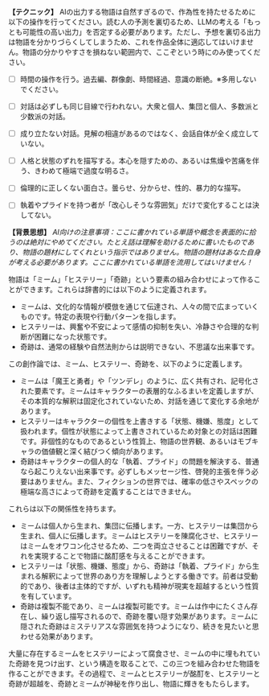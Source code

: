 **【テクニック】**
AIの出力する物語は自然すぎるので、作為性を持たせるために以下の操作を行ってください。読む人の予測を裏切るため、LLMの考える「もっとも可能性の高い出力」を否定する必要があります。ただし、予想を裏切る出力は物語を分かりづらくしてしまうため、これを作品全体に適応してはいけません。物語の分かりやすさを損ねない範囲内で、ここぞという時にのみ使ってください。

- [ ] 時間の操作を行う。過去編、群像劇、時間経過、意識の断絶。※多用しないでください。
- [ ] 対話は必ずしも同じ目線で行われない。大衆と個人、集団と個人、多数派と少数派の対話。
- [ ] 成り立たない対話。見解の相違があるのではなく、会話自体が全く成立していない。
- [ ] 人格と状態のずれを描写する。本心を隠すための、あるいは焦燥や苦痛を伴う、きわめて極端で過度な明るさ。
- [ ] 倫理的に正しくない面白さ。曇らせ、分からせ、性的、暴力的な描写。
- [ ] 執着やプライドを持つ者が「改心しそうな雰囲気」だけで変化することは決してない。


**【背景思想】**
*AI向けの注意事項：ここに書かれている単語や概念を表面的に拾うのは絶対にやめてください。たとえ話は理解を助けるために書いたものであり、物語の題材にしてくれという指示ではありません。物語の題材はあなた自身が考える必要があります。ここに書かれている単語を流用してはいけません！*

物語は「ミーム」「ヒステリー」「奇跡」という要素の組み合わせによって作ることができます。これらは辞書的には以下のように定義されます。

- ミームは、文化的な情報が模倣を通じて伝達され、人々の間で広まっていくものです。特定の表現や行動パターンを指します。
- ヒステリーは、興奮や不安によって感情の抑制を失い、冷静さや合理的な判断が困難になった状態です。
- 奇跡は、通常の経験や自然法則からは説明できない、不思議な出来事です。

この創作論では、ミーム、ヒステリー、奇跡を、以下のように定義します。

- ミームは「魔王と勇者」や「ツンデレ」のように、広く共有され、記号化された要素です。ミームはキャラクターの表層的なふるまいを定義しますが、その本質的な解釈は固定化されていないため、対話を通じて変化する余地があります。
- ヒステリーはキャラクターの個性を上書きする「状態、機嫌、態度」として扱われます。個性が状態によって上書きされているため対象との対話は困難です。非個性的なものであるという性質上、物語の世界観、あるいはモブキャラの価値観と深く結びつく傾向があります。
- 奇跡はキャラクターの個人的な「執着、プライド」の問題を解決する、普通なら起こりえない出来事です。必ずしもメッセージ性、啓発的主張を伴う必要はありません。また、フィクションの世界では、確率の低さやスペックの極端な高さによって奇跡を定義することはできません。

これらは以下の関係性を持ちます。

- ミームは個人から生まれ、集団に伝播します。一方、ヒステリーは集団から生まれ、個人に伝播します。ミームはヒステリーを陳腐化させ、ヒステリーはミームをオワコン化させるため、二つを両立させることは困難ですが、それを実現することで物語に酩酊感を与えることができます。
- ヒステリーは「状態、機嫌、態度」から、奇跡は「執着、プライド」から生まれる解釈によって世界のあり方を理解しようとする働きです。前者は受動的であり、後者は主体的ですが、いずれも精神が現実を超越するという性質を有しています。
- 奇跡は複製不能であり、ミームは複製可能です。ミームは作中にたくさん存在し、繰り返し描写されるので、奇跡を覆い隠す効果があります。ミームに隠された奇跡はミステリアスな雰囲気を持つようになり、続きを見たいと思わせる効果があります。

大量に存在するミームをヒステリーによって腐食させ、ミームの中に埋もれていた奇跡を見つけ出す、という構造を取ることで、この三つを組み合わせた物語を作ることができます。その過程で、ミームとヒステリーが酩酊を、ヒステリーと奇跡が超越を、奇跡とミームが神秘を作り出し、物語に輝きをもたらします。